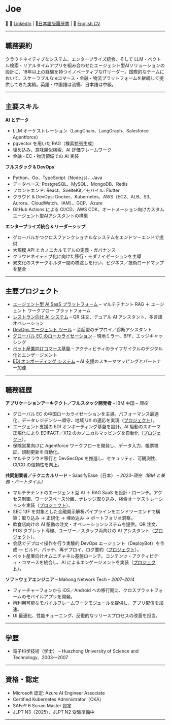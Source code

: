# Joe 
📍 🔗 [LinkedIn](https://www.linkedin.com/in/mi-zhou-46553092/) | 🔗[日本語版履歴書](https://binartist.github.io/about-me/index-ja.html) | 🔗 [English CV](https://binartist.github.io/about-me/index.html) 

---

## 職務要約
クラウドネイティブなシステム、エンタープライズ統合、そして LLM・ベクトル検索・リアルタイムアプリを組み合わせたエージェント型AIソリューションの設計に、18年以上の経験を持つイノベーティブなITリーダー。国際的なチームにおいて、スケーラブルな eコマース・金融・物流プラットフォームを継続して提供してきた実績。英語・中国語は流暢、日本語は中級。

---

## 主要スキル

**AI とデータ**
- LLM オーケストレーション（LangChain、LangGraph、Salesforce Agentforce）  
- pgvector を用いた RAG（検索拡張生成）  
- 埋め込み、意味類似検索、AI 評価フレームワーク  
- 金融・EC・物流領域での AI 実装

**フルスタック & DevOps**
- Python、Go、TypeScript（Node.js）、Java  
- データベース: PostgreSQL、MySQL、MongoDB、Redis  
- フロントエンド: React、SvelteKit／モバイル: Flutter  
- クラウド & DevOps: Docker、Kubernetes、AWS（EC2、ALB、S3、Aurora、CloudWatch、IAM）、GCP、Azure  
- GitHub Actions による CI/CD、AWS CDK、オートメーション向けカスタム エージェント型AIアシスタントの構築  

**エンタープライズ統合 & リーダーシップ**
- グローバルかつクロスファンクショナルなシステムをエンドツーエンドで提供
- 大規模 API とカノニカルモデルの定義・ガバナンス
- クラウドネイティブ化に向けた移行・モダナイゼーションを主導
- 異文化のステークホルダー間の橋渡しを行い、ビジネス／技術ロードマップを整合

---

## 主要プロジェクト
- [エージェント型 AI SaaS プラットフォーム](project-aihub-ja.html) – マルチテナント RAG ＋ エージェント ワークフロー プラットフォーム
- [レストラン向け AI システム](project-eatease-ja.html) – QR 注文、デュアル AI アシスタント、多言語オペレーション
- [DevOps エージェント ツール](project-deploybot-ja.html) – 会話型のデプロイ／診断アシスタント
- [グローバル EC のローカライゼーション](project-glob_ecom-ja.html) – 現地ミラー、BFF、エッジキャッシング
- [ペット産業向けコマース基盤](project-pet_ecom-ja.html) – アクティビティのライフサイクルのデジタル化とエンゲージメント
- [EDI オンボーディング システム](project-edi-ja.html) – AI 支援のスキーママッピングとパートナー加速

---
## 職務経歴

**アプリケーションアーキテクト／フルスタック開発者** – IBM 中国 – *現在*  
- グローバル EC の中国ローカライゼーションを主導。パフォーマンス最適化、データレジデンシー順守、地域 UX の適応を実現（[プロジェクト](project-glob_ecom-ja.html)）。  
- エージェント支援の EDI オンボーディング基盤を設計。AI 駆動のスキーマ正規化により EDIFACT／X12 のカノニカルマッピングを自動化（[プロジェクト](project-edi-ja.html)）。  
- 保険営業向けに Agentforce ワークフローを開発し、データ入力、帳票検証、規制更新を自動化。  
- マルチクラウド移行と DevSecOps を推進し、セキュリティ、可観測性、CI/CD の信頼性を向上。  

**共同創業者／テクニカルリード** – SaasifyEase（日本） – *2023–現在（IBM と兼務・パートタイム）*  
- マルチテナントのエージェント型 AI ＋ RAG SaaS を設計・ローンチ。アクセス制御、ワークスペース分離、ナレッジ取り込み、検索オーケストレーションを実装（[プロジェクト](project-aihub-ja.html)）。  
- SEC 13F を対象とした金融開示解析パイプラインをエンドツーエンドで構築：取り込み → 正規化 → 埋め込み → ポートフォリオ洞察。  
- 飲食店向けの AI 駆動の注文・オペレーションシステムを提供。QR 注文、POS タブレット導線、ユーザー／スタッフ両向けの AI アシスタント（[プロジェクト](project-eatease-ja.html)）。  
- 会話でデプロイ操作を行う実験的 DevOps エージェント（DeployBot）を作成 — ビルド、パッチ、再デプロイ、ログ要約（[プロジェクト](project-deploybot-ja.html)）。  
- ペット産業向けオムニチャネル基盤ローンチ。コンテンツ・アクティビティ・コマースを統合し、AI によるエンゲージメントを実装（[プロジェクト](project-pet_ecom-ja.html)）。  

**ソフトウェアエンジニア** – Mahong Network Tech – *2007–2014*  
- フィーチャーフォンから iOS／Android への移行期に、クロスプラットフォームのモバイルアプリを開発。  
- 再利用可能なモバイルフレームワークモジュールを提供し、アプリ配信を加速。  
- UI 最適化、性能チューニング、反復的なリリースプロセスの改善を担当。  

---

## 学歴
- 電子科学技術（学士） – Huazhong University of Science and Technology、2003〜2007  

---

## 資格・認定
- Microsoft 認定: Azure AI Engineer Associate  
- Certified Kubernetes Administrator（CKA）  
- SAFe® 6 Scrum Master 認定  
- JLPT N3（2025）、JLPT N2 受験準備中  

---
